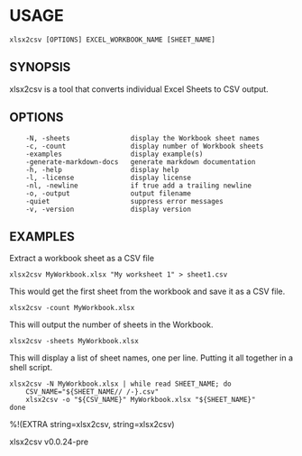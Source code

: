 
# USAGE

	xlsx2csv [OPTIONS] EXCEL_WORKBOOK_NAME [SHEET_NAME]

## SYNOPSIS


xlsx2csv is a tool that converts individual Excel Sheets to CSV output.


## OPTIONS

```
    -N, -sheets               display the Workbook sheet names
    -c, -count                display number of Workbook sheets
    -examples                 display example(s)
    -generate-markdown-docs   generate markdown documentation
    -h, -help                 display help
    -l, -license              display license
    -nl, -newline             if true add a trailing newline
    -o, -output               output filename
    -quiet                    suppress error messages
    -v, -version              display version
```


## EXAMPLES


Extract a workbook sheet as a CSV file

    xlsx2csv MyWorkbook.xlsx "My worksheet 1" > sheet1.csv

This would get the first sheet from the workbook and save it as a CSV file.

    xlsx2csv -count MyWorkbook.xlsx

This will output the number of sheets in the Workbook.

    xlsx2csv -sheets MyWorkbook.xlsx

This will display a list of sheet names, one per line.
Putting it all together in a shell script.

	xlsx2csv -N MyWorkbook.xlsx | while read SHEET_NAME; do
    	CSV_NAME="${SHEET_NAME// /-}.csv"
    	xlsx2csv -o "${CSV_NAME}" MyWorkbook.xlsx "${SHEET_NAME}" 
	done
%!(EXTRA string=xlsx2csv, string=xlsx2csv)

xlsx2csv v0.0.24-pre

